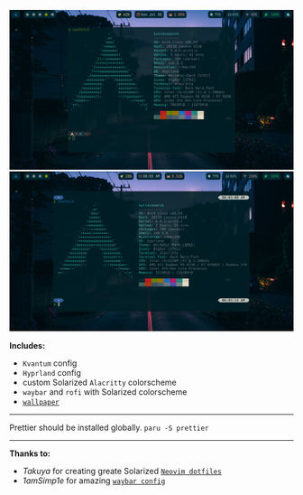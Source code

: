 ![](./screenshot.png?raw=true)
![](./screen.png?raw=true)

**Includes:**

- `Kvantum` config
- `Hyprland` config
- custom Solarized `Alacritty` colorscheme
- `waybar` and `rofi` with Solarized colorscheme
- [`wallpaper`](./wallpaper/wallpaper.jpg)

<hr />

 Prettier should be installed globally. `paru -S prettier`

<hr />

**Thanks to:**
- *Takuya* for creating greate Solarized [`Neovim dotfiles`](https://github.com/craftzdog/dotfiles-public)
- *1amSimp1e* for amazing [`waybar config`](https://github.com/1amSimp1e/dots)
